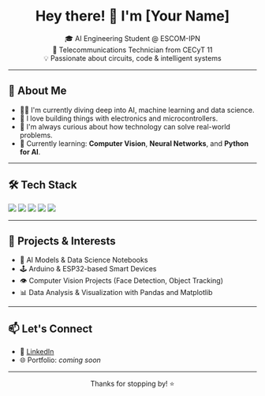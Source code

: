 <h1 align="center">Hey there! 👋 I'm [Your Name]</h1>

<p align="center">
  🎓 AI Engineering Student @ ESCOM-IPN <br>
  📡 Telecommunications Technician from CECyT 11 <br>
  💡 Passionate about circuits, code & intelligent systems <br>
</p>

---

## 🚀 About Me

- 👨‍💻 I'm currently diving deep into AI, machine learning and data science.
- 🔌 I love building things with electronics and microcontrollers.
- 🧠 I'm always curious about how technology can solve real-world problems.
- 🌱 Currently learning: **Computer Vision**, **Neural Networks**, and **Python for AI**.

---

## 🛠️ Tech Stack

<p>
  <img src="https://img.shields.io/badge/Python-3776AB?style=for-the-badge&logo=python&logoColor=white"/>
  <img src="https://img.shields.io/badge/Arduino-00979D?style=for-the-badge&logo=arduino&logoColor=white"/>
  <img src="https://img.shields.io/badge/C/C++-00599C?style=for-the-badge&logo=cplusplus&logoColor=white"/>
  <img src="https://img.shields.io/badge/OpenCV-5C3EE8?style=for-the-badge&logo=opencv&logoColor=white"/>
  <img src="https://img.shields.io/badge/Linux-FCC624?style=for-the-badge&logo=linux&logoColor=black"/>
</p>

---

## 🧩 Projects & Interests

- 🤖 AI Models & Data Science Notebooks
- 🕹️ Arduino & ESP32-based Smart Devices
- 👁️ Computer Vision Projects (Face Detection, Object Tracking)
- 📊 Data Analysis & Visualization with Pandas and Matplotlib

---

## 📫 Let's Connect

- 💼 [LinkedIn]([https://linkedin.com/in/yourusername](https://www.linkedin.com/in/viveros-ramirez-diego-adair-090731359/))
- 🌐 Portfolio: *coming soon*

---

<p align="center">Thanks for stopping by! ⭐</p>
